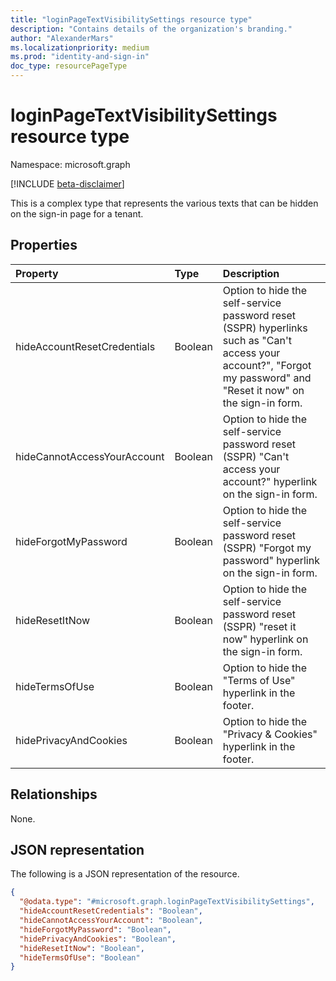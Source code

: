 ```yaml
---
title: "loginPageTextVisibilitySettings resource type"
description: "Contains details of the organization's branding."
author: "AlexanderMars"
ms.localizationpriority: medium
ms.prod: "identity-and-sign-in"
doc_type: resourcePageType
---
```


# loginPageTextVisibilitySettings resource type

Namespace: microsoft.graph

[!INCLUDE [beta-disclaimer](../../includes/beta-disclaimer.md)]

This is a complex type that represents the various texts that can be hidden on the sign-in page for a tenant.

## Properties

|Property|Type|Description|
|:---|:---|:---|
| hideAccountResetCredentials | Boolean | Option to hide the self-service password reset (SSPR) hyperlinks such as "Can't access your account?", "Forgot my password" and "Reset it now" on the sign-in form. |
| hideCannotAccessYourAccount | Boolean | Option to hide the self-service password reset (SSPR) "Can't access your account?" hyperlink on the sign-in form. |
| hideForgotMyPassword | Boolean | Option to hide the self-service password reset (SSPR) "Forgot my password" hyperlink on the sign-in form. |
| hideResetItNow | Boolean | Option to hide the self-service password reset (SSPR) "reset it now" hyperlink on the sign-in form. |
| hideTermsOfUse | Boolean | Option to hide the "Terms of Use" hyperlink in the footer. |
| hidePrivacyAndCookies | Boolean | Option to hide the "Privacy & Cookies" hyperlink in the footer. |

## Relationships
None.

## JSON representation
The following is a JSON representation of the resource.
<!-- {
  "blockType": "resource",
  "@odata.type": "microsoft.graph.loginPageTextVisibilitySettings"
}
-->
``` json
{
  "@odata.type": "#microsoft.graph.loginPageTextVisibilitySettings",
  "hideAccountResetCredentials": "Boolean",
  "hideCannotAccessYourAccount": "Boolean",
  "hideForgotMyPassword": "Boolean",
  "hidePrivacyAndCookies": "Boolean",
  "hideResetItNow": "Boolean",
  "hideTermsOfUse": "Boolean"
}
```
